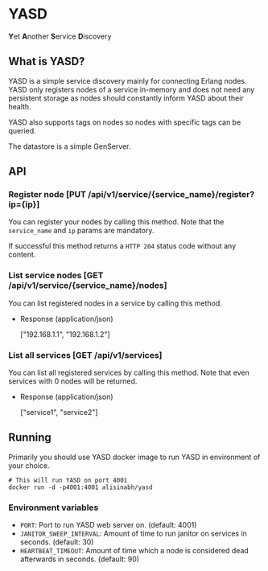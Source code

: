 # YASD

**Y**et **A**nother **S**ervice **D**iscovery

## What is YASD?

YASD is a simple service discovery mainly for connecting Erlang nodes. YASD only registers nodes of a service in-memory and does not need any persistent storage as nodes should constantly inform YASD about their health.

YASD also supports tags on nodes so nodes with specific tags can be queried.

The datastore is a simple GenServer.

## API

### Register node [PUT /api/v1/service/{service_name}/register?ip={ip}]

You can register your nodes by calling this method. Note that the `service_name` and `ip` params
are mandatory.

If successful this method returns a `HTTP 204` status code without any content.

### List service nodes [GET /api/v1/service/{service_name}/nodes]

You can list registered nodes in a service by calling this method.

 + Response (application/json)

   ["192.168.1.1", "192.168.1.2"] 

### List all services [GET /api/v1/services]

You can list all registered services by calling this method. Note that even services with 0 nodes
will be returned.

 + Response (application/json)

   ["service1", "service2"]

## Running

Primarily you should use YASD docker image to run YASD in environment of your choice.

```
# This will run YASD on port 4001
docker run -d -p4001:4001 alisinabh/yasd
```

### Environment variables

 - `PORT`: Port to run YASD web server on. (default: 4001)
 - `JANITOR_SWEEP_INTERVAL`: Amount of time to run janitor on services in seconds. (default: 30)
 - `HEARTBEAT_TIMEOUT`: Amount of time which a node is considered dead afterwards in seconds. (default: 90)
